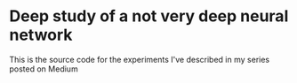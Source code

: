 # Deep study of a not very deep neural network
This is the source code for the experiments I've described in my series posted on Medium
